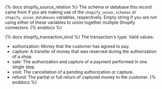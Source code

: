 {% docs shopify_source_relation %}
The schema or database this record came from if you are making use of the `shopify_union_schemas` or `shopify_union_databases` variables, respectively. Empty string if you are not using either of these variables to union together multiple Shopify connectors.
{% enddocs %}

{% docs shopify_transaction_kind %}
The transaction's type. Valid values:
- authorization: Money that the customer has agreed to pay.
- capture: A transfer of money that was reserved during the authorization of a shop.
- sale: The authorization and capture of a payment performed in one single step.
- void: The cancellation of a pending authorization or capture.
- refund: The partial or full return of captured money to the customer.
{% enddocs %}
